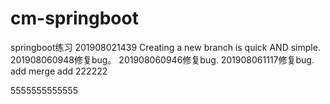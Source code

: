 # cm-springboot
springboot练习
201908021439
Creating a new branch is quick AND simple.
201908060948修复bug。
201908060946修复bug.
201908061117修复bug.
add merge  add 222222

5555555555555
